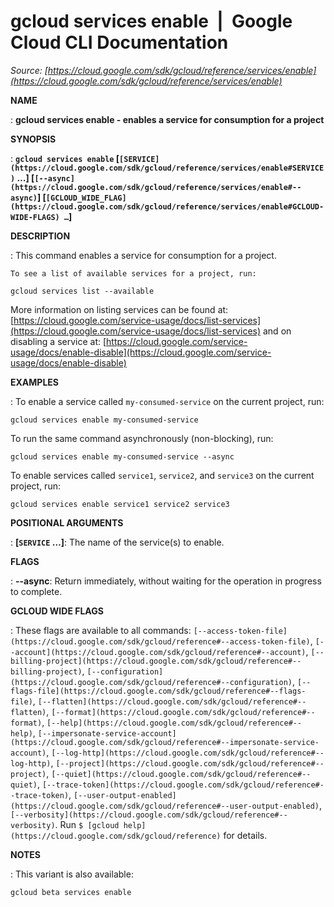# gcloud services enable  |  Google Cloud CLI Documentation

*Source: [https://cloud.google.com/sdk/gcloud/reference/services/enable](https://cloud.google.com/sdk/gcloud/reference/services/enable)*

**NAME**

: **gcloud services enable - enables a service for consumption for a project**

**SYNOPSIS**

: **`gcloud services enable` [`[SERVICE](https://cloud.google.com/sdk/gcloud/reference/services/enable#SERVICE)` …] [`[--async](https://cloud.google.com/sdk/gcloud/reference/services/enable#--async)`] [`[GCLOUD_WIDE_FLAG](https://cloud.google.com/sdk/gcloud/reference/services/enable#GCLOUD-WIDE-FLAGS) …`]**

**DESCRIPTION**

: This command enables a service for consumption for a project.

```
To see a list of available services for a project, run:
```

```
gcloud services list --available
```

More information on listing services can be found at: [https://cloud.google.com/service-usage/docs/list-services](https://cloud.google.com/service-usage/docs/list-services)
and on disabling a service at: [https://cloud.google.com/service-usage/docs/enable-disable](https://cloud.google.com/service-usage/docs/enable-disable)

**EXAMPLES**

: To enable a service called `my-consumed-service` on the current
project, run:

```
gcloud services enable my-consumed-service
```

To run the same command asynchronously (non-blocking), run:

```
gcloud services enable my-consumed-service --async
```

To enable services called `service1`, `service2`, and
`service3` on the current project, run:

```
gcloud services enable service1 service2 service3
```

**POSITIONAL ARGUMENTS**

: **[`SERVICE` …]**:
The name of the service(s) to enable.

**FLAGS**

: **--async**:
Return immediately, without waiting for the operation in progress to complete.

**GCLOUD WIDE FLAGS**

: These flags are available to all commands: `[--access-token-file](https://cloud.google.com/sdk/gcloud/reference#--access-token-file)`,
`[--account](https://cloud.google.com/sdk/gcloud/reference#--account)`, `[--billing-project](https://cloud.google.com/sdk/gcloud/reference#--billing-project)`,
`[--configuration](https://cloud.google.com/sdk/gcloud/reference#--configuration)`,
`[--flags-file](https://cloud.google.com/sdk/gcloud/reference#--flags-file)`,
`[--flatten](https://cloud.google.com/sdk/gcloud/reference#--flatten)`, `[--format](https://cloud.google.com/sdk/gcloud/reference#--format)`, `[--help](https://cloud.google.com/sdk/gcloud/reference#--help)`, `[--impersonate-service-account](https://cloud.google.com/sdk/gcloud/reference#--impersonate-service-account)`,
`[--log-http](https://cloud.google.com/sdk/gcloud/reference#--log-http)`,
`[--project](https://cloud.google.com/sdk/gcloud/reference#--project)`, `[--quiet](https://cloud.google.com/sdk/gcloud/reference#--quiet)`, `[--trace-token](https://cloud.google.com/sdk/gcloud/reference#--trace-token)`, `[--user-output-enabled](https://cloud.google.com/sdk/gcloud/reference#--user-output-enabled)`,
`[--verbosity](https://cloud.google.com/sdk/gcloud/reference#--verbosity)`.
Run `$ [gcloud help](https://cloud.google.com/sdk/gcloud/reference)` for details.

**NOTES**

: This variant is also available:

```
gcloud beta services enable
```